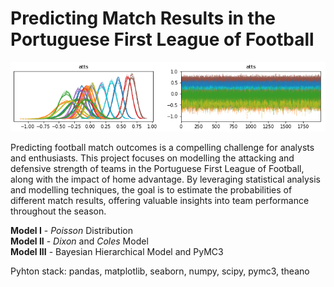 # **Predicting Match Results in the Portuguese First League of Football**

![](attacking_strength.png)

Predicting football match outcomes is a compelling challenge for analysts and enthusiasts. This project focuses on modelling the attacking and defensive strength of teams in the Portuguese First League of Football, along with the impact of home advantage. By leveraging statistical analysis and modelling techniques, the goal is to estimate the probabilities of different match results, offering valuable insights into team performance throughout the season.

**Model I** - *Poisson* Distribution  
**Model II** - *Dixon* and *Coles* Model  
**Model III** - Bayesian Hierarchical Model and PyMC3  

Pyhton stack: pandas, matplotlib, seaborn, numpy, scipy, pymc3, theano
